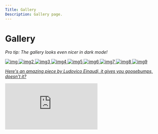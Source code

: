 ```yaml
---
Title: Gallery
Description: Gallery page.
---
```


Gallery
==========================

<!-- Photos from https://unsplash.com/s/photos/forrest -->

_Pro tip: The gallery looks even nicer in dark mode!_

<div class="gallery-grid">
    <a href="image/gallery/img1.jpg">
    <picture class="gallery-container">
        <source media="(min-width: 1350px)" srcset="image/gallery/img1.jpg?w=400&h=450&crop-to-fit&area=25,0,0,0">
        <source media="(min-width: 1050px)" srcset="image/gallery/img1.jpg?w=300&h=350&crop-to-fit&area=25,0,0,0">
        <source media="(min-width: 771px)" srcset="image/gallery/img1.jpg?w=200&h=250&crop-to-fit&area=25,0,0,0">
        <img src="image/gallery/img1.jpg?w=400&h=450&crop-to-fit&area=25,0,0,0" class="gallery-img" alt="img">
    </picture>
    </a>
    <a href="image/gallery/img2.jpg">
    <picture class="gallery-container">
        <source media="(min-width: 1350px)" srcset="image/gallery/img2.jpg?w=400&h=450&crop-to-fit&area=20,0,5,0">
        <source media="(min-width: 1050px)" srcset="image/gallery/img2.jpg?w=300&h=350&crop-to-fit&area=20,0,5,0">
        <source media="(min-width: 771px)" srcset="image/gallery/img2.jpg?w=200&h=250&crop-to-fit&area=20,0,5,0">
       <img src="image/gallery/img2.jpg?w=400&h=450&crop-to-fit&area=25,0,0,0" class="gallery-img" alt="img2">
    </picture>
    </a>
    <a href="image/gallery/img3.jpg">
    <picture class="gallery-container">
        <source media="(min-width: 1350px)" srcset="image/gallery/img3.jpg?w=400&h=450&crop-to-fit">
        <source media="(min-width: 1050px)" srcset="image/gallery/img3.jpg?w=300&h=350&crop-to-fit">
        <source media="(min-width: 771px)" srcset="image/gallery/img3.jpg?w=200&h=250&crop-to-fit">
        <img src="image/gallery/img3.jpg?w=400&h=450&crop-to-fit&area=25,0,0,0" class="gallery-img" alt="img3">
    </picture>
    </a>
    <a href="image/gallery/img4.jpg">
    <picture class="gallery-container">
        <source media="(min-width: 1350px)" srcset="image/gallery/img4.jpg?w=400&h=450&crop-to-fit&area=5,0,20,0">
        <source media="(min-width: 1050px)" srcset="image/gallery/img4.jpg?w=300&h=350&crop-to-fit&area=5,0,20,0">
        <source media="(min-width: 771px)" srcset="image/gallery/img4.jpg?w=200&h=250&crop-to-fit&area=5,0,20,0">
        <img src="image/gallery/img4.jpg?w=400&h=450&crop-to-fit&area=25,0,0,0" class="gallery-img" alt="img4">
    </picture>
    </a>
    <a href="image/gallery/img5.jpg">
    <picture class="gallery-container">
        <source media="(min-width: 1350px)" srcset="image/gallery/img5.jpg?w=400&h=450&crop-to-fit&area=10,0,15,0">
        <source media="(min-width: 1050px)" srcset="image/gallery/img5.jpg?w=300&h=350&crop-to-fit&area=10,0,15,0">
        <source media="(min-width: 771px)" srcset="image/gallery/img5.jpg?w=200&h=250&crop-to-fit&area=10,0,15,0">
        <img src="image/gallery/img5.jpg?w=400&h=450&crop-to-fit&area=25,0,0,0" class="gallery-img" alt="img5">
    </picture>
    </a>
    <a href="image/gallery/img6.jpg">
    <picture class="gallery-container">
        <source media="(min-width: 1350px)" srcset="image/gallery/img6.jpg?w=400&h=450&crop-to-fit&area=0,0,25,0">
        <source media="(min-width: 1050px)" srcset="image/gallery/img6.jpg?w=300&h=350&crop-to-fit&area=0,0,25,0">
        <source media="(min-width: 771px)" srcset="image/gallery/img6.jpg?w=200&h=250&crop-to-fit&area=0,0,25,0">
        <img src="image/gallery/img6.jpg?w=400&h=450&crop-to-fit&area=25,0,0,0" class="gallery-img" alt="img6">
    </picture>
    </a>
    <a href="image/gallery/img7.jpg">
    <picture class="gallery-container">
        <source media="(min-width: 1350px)" srcset="image/gallery/img7.jpg?w=400&h=450&crop-to-fit&area=20,0,5,0">
        <source media="(min-width: 1050px)" srcset="image/gallery/img7.jpg?w=300&h=350&crop-to-fit&area=20,0,5,0">
        <source media="(min-width: 771px)" srcset="image/gallery/img7.jpg?w=200&h=250&crop-to-fit&area=20,0,5,0">
        <img src="image/gallery/img7.jpg?w=400&h=450&crop-to-fit&area=25,0,0,0" class="gallery-img" alt="img7">
    </picture>
    </a>
    <a href="image/gallery/img8.jpg">
    <picture class="gallery-container">
        <source media="(min-width: 1350px)" srcset="image/gallery/img8.jpg?w=400&h=450&crop-to-fit&area=20,0,5,0">
        <source media="(min-width: 1050px)" srcset="image/gallery/img8.jpg?w=300&h=350&crop-to-fit&area=20,0,5,0">
        <source media="(min-width: 771px)" srcset="image/gallery/img8.jpg?w=200&h=250&crop-to-fit&area=20,0,5,0">
        <img src="image/gallery/img8.jpg?w=400&h=450&crop-to-fit&area=25,0,0,0" class="gallery-img" alt="img8">
    </picture>
    </a>
    <a href="image/gallery/img9.jpg">
    <picture class="gallery-container">
        <source media="(min-width: 1350px)" srcset="image/gallery/img9.jpg?w=400&h=450&crop-to-fit&area=20,0,5,0">
        <source media="(min-width: 1050px)" srcset="image/gallery/img9.jpg?w=300&h=350&crop-to-fit&area=20,0,5,0">
        <source media="(min-width: 771px)" srcset="image/gallery/img9.jpg?w=200&h=250&crop-to-fit&area=20,0,5,0">
        <img src="image/gallery/img9.jpg?w=400&h=450&crop-to-fit&area=25,0,0,0" class="gallery-img" alt="img9">
    </picture>
</div>

_Here's an amazing piece by Ludovico Einaudi, it gives you goosebumps, doesn't it?_

<div class="embed-container">
    <iframe src="https://www.youtube.com/embed/caxZFKKcyGU" frameborder="0" allowfullscreen></iframe>
</div>

